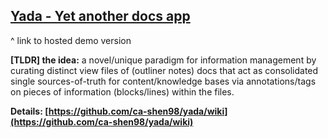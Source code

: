 ## [Yada - Yet another docs app](https://ca-shen98.github.io/yada)
^ link to hosted demo version

**\[TLDR\] the idea:** a novel/unique paradigm for information management by curating distinct view files of (outliner
notes) docs that act as consolidated single sources-of-truth for content/knowledge bases via annotations/tags on pieces
of information (blocks/lines) within the files.

**Details: [https://github.com/ca-shen98/yada/wiki](https://github.com/ca-shen98/yada/wiki)**

